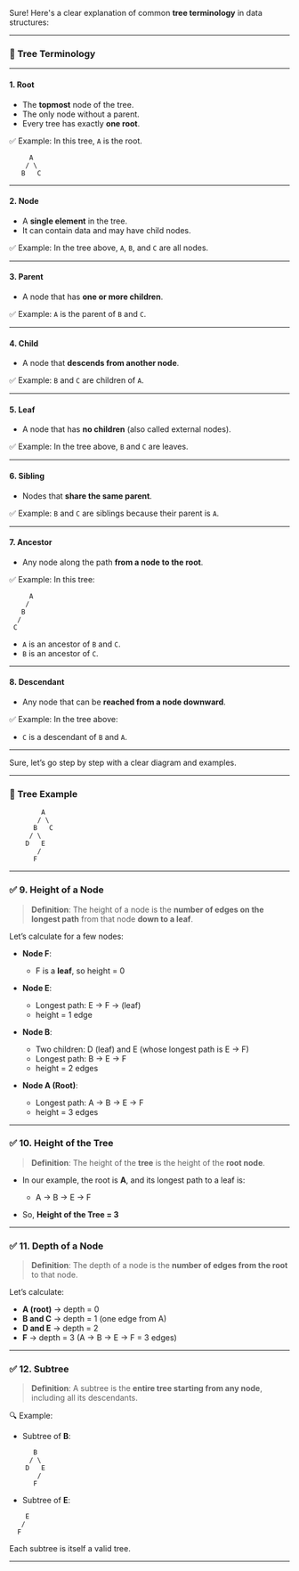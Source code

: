 Sure! Here's a clear explanation of common **tree terminology** in data structures:

---

### 🌳 Tree Terminology

---

#### **1. Root**

- The **topmost** node of the tree.
- The only node without a parent.
- Every tree has exactly **one root**.

✅ Example: In this tree, `A` is the root.

```
     A
    / \
   B   C
```

---

#### **2. Node**

- A **single element** in the tree.
- It can contain data and may have child nodes.

✅ Example: In the tree above, `A`, `B`, and `C` are all nodes.

---

#### **3. Parent**

- A node that has **one or more children**.

✅ Example: `A` is the parent of `B` and `C`.

---

#### **4. Child**

- A node that **descends from another node**.

✅ Example: `B` and `C` are children of `A`.

---

#### **5. Leaf**

- A node that has **no children** (also called external nodes).

✅ Example: In the tree above, `B` and `C` are leaves.

---

#### **6. Sibling**

- Nodes that **share the same parent**.

✅ Example: `B` and `C` are siblings because their parent is `A`.

---

#### **7. Ancestor**

- Any node along the path **from a node to the root**.

✅ Example: In this tree:

```
     A
    /
   B
  /
 C
```

- `A` is an ancestor of `B` and `C`.
- `B` is an ancestor of `C`.

---

#### **8. Descendant**

- Any node that can be **reached from a node downward**.

✅ Example: In the tree above:

- `C` is a descendant of `B` and `A`.

---

Sure, let’s go step by step with a clear diagram and examples.

---

### 🧠 Tree Example

```
        A
       / \
      B   C
     / \
    D   E
       /
      F
```

---

### ✅ 9. **Height of a Node**

> **Definition**: The height of a node is the **number of edges on the longest path** from that node **down to a leaf**.

Let’s calculate for a few nodes:

- **Node F**:

  - F is a **leaf**, so height = 0

- **Node E**:

  - Longest path: E → F → (leaf)
  - height = 1 edge

- **Node B**:

  - Two children: D (leaf) and E (whose longest path is E → F)
  - Longest path: B → E → F
  - height = 2 edges

- **Node A (Root)**:

  - Longest path: A → B → E → F
  - height = 3 edges

---

### ✅ 10. **Height of the Tree**

> **Definition**: The height of the **tree** is the height of the **root node**.

- In our example, the root is **A**, and its longest path to a leaf is:

  - A → B → E → F

- So, **Height of the Tree = 3**

---

### ✅ 11. **Depth of a Node**

> **Definition**: The depth of a node is the **number of edges from the root** to that node.

Let’s calculate:

- **A (root)** → depth = 0
- **B and C** → depth = 1 (one edge from A)
- **D and E** → depth = 2
- **F** → depth = 3 (A → B → E → F = 3 edges)

---

### ✅ 12. **Subtree**

> **Definition**: A subtree is the **entire tree starting from any node**, including all its descendants.

🔍 Example:

- Subtree of **B**:

```
      B
     / \
    D   E
       /
      F
```

- Subtree of **E**:

```
    E
   /
  F
```

Each subtree is itself a valid tree.

---

